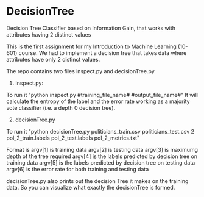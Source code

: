 # DecisionTree
Decision Tree Classifier based on Information Gain, that works with attributes having 2 distinct values

This is the first assignment for my Introduction to Machine Learning (10-601) course. 
We had to implement a decision tree that takes data where attributes have only 2 distinct values. 

The repo contains two files inspect.py and decisionTree.py

1) Inspect.py:

To run it "python inspect.py #training_file_name# #output_file_name#"
It will calculate the entropy of the label and the error rate working as a majority vote classifier (i.e. a depth 0 decision tree).

2) decisionTree.py

To run it "python decisionTree.py politicians_train.csv politicians_test.csv 2 pol_2_train.labels pol_2_test.labels pol_2_metrics.txt"

Format is argv[1] is training data
          argv[2] is testing data
          argv[3] is maximumg depth of the tree required
          argv[4] is the labels predicted by decision tree on training data
          argv[5] is the labels predicted by decision tree on testing data
          argv[6] is the error rate for both training and testing data
          
 decisionTree.py also prints out the decision Tree it makes on the training data. So you can visualize what exactly the decisionTree is formed.
   


